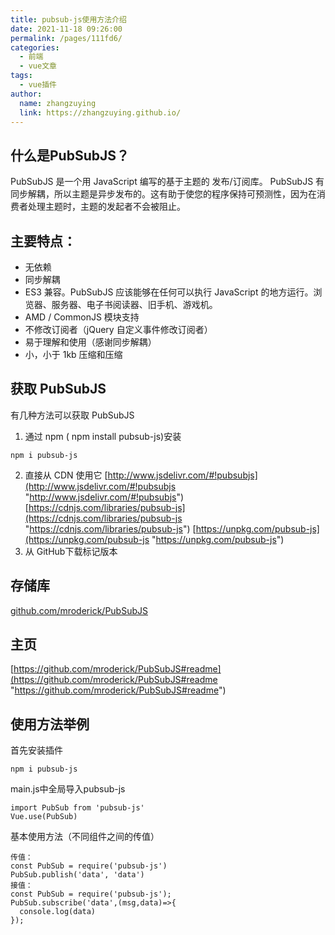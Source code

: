 ```yaml
---
title: pubsub-js使用方法介绍
date: 2021-11-18 09:26:00
permalink: /pages/111fd6/
categories:
  - 前端
  - vue文章
tags:
  - vue插件
author: 
  name: zhangzuying
  link: https://zhangzuying.github.io/
---
```

## 什么是PubSubJS？
PubSubJS 是一个用 JavaScript 编写的基于主题的 发布/订阅库。
PubSubJS 有同步解耦，所以主题是异步发布的。这有助于使您的程序保持可预测性，因为在消费者处理主题时，主题的发起者不会被阻止。
<!-- more -->
## 主要特点：
- 无依赖
- 同步解耦
- ES3 兼容。PubSubJS 应该能够在任何可以执行 JavaScript 的地方运行。浏览器、服务器、电子书阅读器、旧手机、游戏机。
- AMD / CommonJS 模块支持
- 不修改订阅者（jQuery 自定义事件修改订阅者）
- 易于理解和使用（感谢同步解耦）
- 小，小于 1kb 压缩和压缩
## 获取 PubSubJS
有几种方法可以获取 PubSubJS
1. 通过 npm ( npm install pubsub-js)安装
```
npm i pubsub-js
```
2. 直接从 CDN 使用它
[http://www.jsdelivr.com/#!pubsubjs](http://www.jsdelivr.com/#!pubsubjs "http://www.jsdelivr.com/#!pubsubjs")
[https://cdnjs.com/libraries/pubsub-js](https://cdnjs.com/libraries/pubsub-js "https://cdnjs.com/libraries/pubsub-js")
[https://unpkg.com/pubsub-js](https://unpkg.com/pubsub-js "https://unpkg.com/pubsub-js")
3. 从 GitHub下载标记版本
## 存储库
[github.com/mroderick/PubSubJS](github.com/mroderick/PubSubJS "github.com/mroderick/PubSubJS")
## 主页
[https://github.com/mroderick/PubSubJS#readme](https://github.com/mroderick/PubSubJS#readme "https://github.com/mroderick/PubSubJS#readme")
## 使用方法举例
首先安装插件
```
npm i pubsub-js
```
main.js中全局导入pubsub-js
```
import PubSub from 'pubsub-js'
Vue.use(PubSub)
```
基本使用方法（不同组件之间的传值）
```
传值：
const PubSub = require('pubsub-js')
PubSub.publish('data', 'data')
接值：
const PubSub = require('pubsub-js');  
PubSub.subscribe('data',(msg,data)=>{
  console.log(data)
});

```